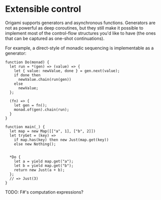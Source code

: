 # Extensible control

Origami supports generators and asynchronous functions. Generators are not as powerful as deep coroutines, but they still make it possible to implement most of the control-flow structures you'd like to have (the ones that can be captured as one-shot continuations).

For example, a direct-style of monadic sequencing is implementable as a generator:

```
function Do(monad) {
  let run = *(gen) => (value) => {
    let { value: newValue, done } = gen.next(value);
    if done then
      newValue.chain(run(gen))
    else
      newValue;
  };

  (fn) => {
    let gen = fn();
    monad.of(gen).chain(run);
  }
}

function main(_) {
  let map = new Map([["a", 1], ["b", 2]])
  let tryGet = (key) =>
    if map.has(key) then new Just(map.get(key))
    else new Nothing();


  *Do {
    let a = yield map.get("a");
    let b = yield map.get("b");
    return new Just(a + b);
  };
  // => Just(3)
}
```

TODO: F#'s computation expressions?

